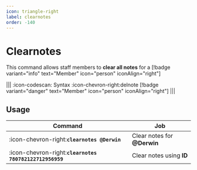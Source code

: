 ```yaml
---
icon: triangle-right
label: clearnotes
order: -140
---
```


# Clearnotes

This command allows staff members to **clear all notes** for a [!badge variant="info" text="Member" icon="person" iconAlign="right"]

||| :icon-codescan: Syntax
:icon-chevron-right:delnote [!badge variant="danger" text="Member" icon="person" iconAlign="right"]
|||

## Usage

| Command                                                 | Job                         |
| ------------------------------------------------------- | --------------------------- |
| :icon-chevron-right:**`clearnotes @Derwin`**            | Clear notes for **@Derwin** |
| :icon-chevron-right:**`clearnotes 780782122712956959`** | Clear notes using **ID**    |
